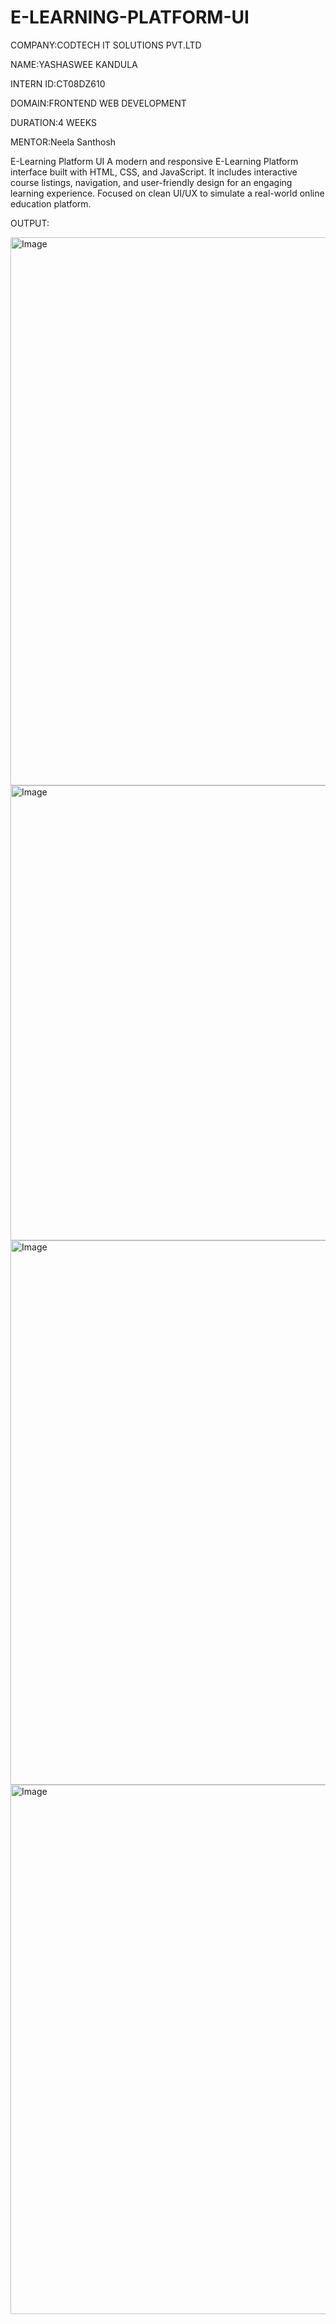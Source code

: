 # E-LEARNING-PLATFORM-UI

COMPANY:CODTECH IT SOLUTIONS PVT.LTD

NAME:YASHASWEE KANDULA

INTERN ID:CT08DZ610

DOMAIN:FRONTEND WEB DEVELOPMENT

DURATION:4 WEEKS

MENTOR:Neela Santhosh

E-Learning Platform UI
A modern and responsive E-Learning Platform interface built with HTML, CSS, and JavaScript. It includes interactive course listings, navigation, and user-friendly design for an engaging learning experience. Focused on clean UI/UX to simulate a real-world online education platform.

OUTPUT:

<img width="1539" height="877" alt="Image" src="https://github.com/user-attachments/assets/a7bac661-596b-4d36-b179-da2196887c0e" />

<img width="1571" height="728" alt="Image" src="https://github.com/user-attachments/assets/c1ee3d49-84eb-4c5f-99a1-8c8448f74f4a" />

<img width="1879" height="871" alt="Image" src="https://github.com/user-attachments/assets/c12636ba-41bc-45a9-b840-5577579493d3" />

<img width="1869" height="847" alt="Image" src="https://github.com/user-attachments/assets/4f1b4ac4-e2cc-4312-b2e2-9beed2ee50b0" />
